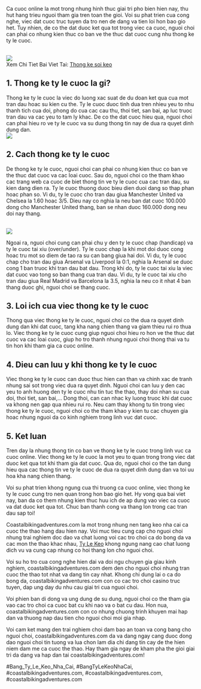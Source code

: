 <p>Ca cuoc online la mot trong nhung hinh thuc giai tri pho bien hien nay, thu hut hang trieu nguoi tham gia tren toan the gioi. Voi su phat trien cua cong nghe, viec dat cuoc truc tuyen da tro nen de dang va tien loi hon bao gio het. Tuy nhien, de co the dat duoc ket qua tot trong viec ca cuoc, nguoi choi can phai co nhung kien thuc co ban ve the thuc dat cuoc cung nhu thong ke ty le cuoc.</p><br><img src="https://coastalbikingadventures.com/wp-content/uploads/2025/02/thong-ke-soi-keo-2.jpg"></br>
Xem Chi Tiet Bai Viet Tai: <a href="https://coastalbikingadventures.com/thong-ke-soi-keo/">Thong ke soi keo</a><h2>1. Thong ke ty le cuoc la gi?</h2><p>Thong ke ty le cuoc la viec do luong xac suat de du doan ket qua cua mot tran dau hoac su kien cu the. Ty le cuoc duoc tinh dua tren nhieu yeu to nhu thanh tich cua doi, phong do cua cac cau thu, thoi tiet, san bai, ap luc truoc tran dau va cac yeu to tam ly khac. De co the dat cuoc hieu qua, nguoi choi can phai hieu ro ve ty le cuoc va su dung thong tin nay de dua ra quyet dinh dung dan.<br><img src="https://coastalbikingadventures.com/wp-content/uploads/2025/02/keo-rung-1.jpg"></br><h2>2. Cach thong ke ty le cuoc</h2><p>De thong ke ty le cuoc, nguoi choi can phai co nhung kien thuc co ban ve the thuc dat cuoc va cac loai cuoc. Sau do, nguoi choi co the tham khao cac trang web ca cuoc de biet thong tin ve ty le cuoc cua cac tran dau, su kien dang dien ra. Ty le cuoc thuong duoc bieu dien duoi dang so thap phan hoac phan so. Vi du, ty le cuoc cho tran dau giua Manchester United va Chelsea la 1.60 hoac 3/5. Dieu nay co nghia la neu ban dat cuoc 100.000 dong cho Manchester United thang, ban se nhan duoc 160.000 dong neu doi nay thang.</p><br><img src="https://coastalbikingadventures.com/wp-content/uploads/2025/02/thong-ke-soi-keo-3.jpg"></br><p>Ngoai ra, nguoi choi cung can phai chu y den ty le cuoc chap (handicap) va ty le cuoc tai xiu (over/under). Ty le cuoc chap la khi mot doi duoc cong hoac tru mot so diem de tao ra su can bang giua hai doi. Vi du, ty le cuoc chap cho tran dau giua Arsenal va Liverpool la 0:1, nghia la Arsenal se duoc cong 1 ban truoc khi tran dau bat dau. Trong khi do, ty le cuoc tai xiu la viec dat cuoc vao tong so ban thang cua tran dau. Vi du, ty le cuoc tai xiu cho tran dau giua Real Madrid va Barcelona la 3.5, nghia la neu co it nhat 4 ban thang duoc ghi, nguoi choi se thang cuoc.<h2>3. Loi ich cua viec thong ke ty le cuoc</h2><p>Thong qua viec thong ke ty le cuoc, nguoi choi co the dua ra quyet dinh dung dan khi dat cuoc, tang kha nang chien thang va giam thieu rui ro thua lo. Viec thong ke ty le cuoc cung giup nguoi choi hieu ro hon ve the thuc dat cuoc va cac loai cuoc, giup ho tro thanh nhung nguoi choi thong thai va tu tin hon khi tham gia ca cuoc online.</p><h2>4. Dieu can luu y khi thong ke ty le cuoc</h2><p>Viec thong ke ty le cuoc can duoc thuc hien can than va chinh xac de tranh nhung sai sot trong viec dua ra quyet dinh. Nguoi choi can luu y den cac yeu to anh huong den ty le cuoc nhu tin tuc the thao, thay doi nhan su cua doi, thoi tiet, san bai,... Dong thoi, can can nhac ky luong truoc khi dat cuoc va khong nen gap qua nhieu rui ro. Neu cam thay khong tu tin trong viec thong ke ty le cuoc, nguoi choi co the tham khao y kien tu cac chuyen gia hoac nhung nguoi da co kinh nghiem trong linh vuc dat cuoc.<h2>5. Ket luan</h2><p>Tren day la nhung thong tin co ban ve thong ke ty le cuoc trong linh vuc ca cuoc online. Viec thong ke ty le cuoc la mot yeu to quan trong trong viec dat duoc ket qua tot khi tham gia dat cuoc. Qua do, nguoi choi co the tan dung hieu qua cac thong tin ve ty le cuoc de dua ra quyet dinh dung dan va toi uu hoa kha nang chien thang.</p><p>Voi su phat trien khong ngung cua thi truong ca cuoc online, viec thong ke ty le cuoc cung tro nen quan trong hon bao gio het. Hy vong qua bai viet nay, ban da co them nhung kien thuc huu ich de ap dung vao viec ca cuoc va dat duoc ket qua tot. Chuc ban thanh cong va thang lon trong cac tran dau sap toi!</p><p>Coastalbikingadventures.com la mot trong nhung nen tang keo nha cai ca cuoc the thao hang dau hien nay. Voi muc tieu cung cap cho nguoi choi nhung trai nghiem doc dao va chat luong voi cac tro choi ca do bong da va cac mon the thao khac nhau, <a href="https://coastalbikingadventures.com/">Ty Le Keo</a> khong ngung nang cao chat luong dich vu va cung cap nhung co hoi thang lon cho nguoi choi. 

Voi su ho tro cua cong nghe hien dai va doi ngu chuyen gia giau kinh nghiem, coastalbikingadventures.com dem den cho nguoi choi nhung tran cuoc the thao tot nhat va dang tin cay nhat. Khong chi dung lai o ca do bong da, coastalbikingadventures.com con co cac tro choi casino truc tuyen, dap ung day du nhu cau giai tri cua nguoi choi.

Voi phien ban di dong va ung dung de su dung, nguoi choi co the tham gia vao cac tro choi ca cuoc bat cu khi nao va o bat cu dau. Hon nua, coastalbikingadventures.com con co nhung chuong trinh khuyen mai hap dan va thuong nap dau tien cho nguoi choi moi gia nhap.

Voi cam ket mang den trai nghiem choi dam bao an toan va cong bang cho nguoi choi, coastalbikingadventures.com da va dang ngay cang duoc dong dao nguoi choi tin tuong va lua chon lam dia chi dang tin cay de the hien niem dam me ca cuoc the thao. Hay tham gia ngay de kham pha the gioi giai tri da dang va hap dan tai coastalbikingadventures.com!</p>
#Bang_Ty_Le_Keo_Nha_Cai, #BangTyLeKeoNhaCai, #coastalbikingadventures.com, #coastalbikingadventures.com, #coastalbikingadventures.com
